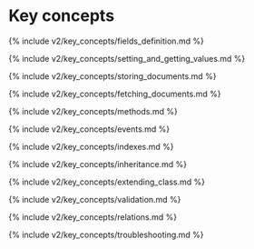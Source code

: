 # Key concepts

{% include v2/key_concepts/fields_definition.md %}

{% include v2/key_concepts/setting_and_getting_values.md %}

{% include v2/key_concepts/storing_documents.md %}

{% include v2/key_concepts/fetching_documents.md %}

{% include v2/key_concepts/methods.md %}

{% include v2/key_concepts/events.md %}

{% include v2/key_concepts/indexes.md %}

{% include v2/key_concepts/inheritance.md %}

{% include v2/key_concepts/extending_class.md %}

{% include v2/key_concepts/validation.md %}

{% include v2/key_concepts/relations.md %}

{% include v2/key_concepts/troubleshooting.md %}